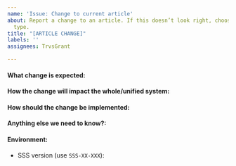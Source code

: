```yaml
---
name: 'Issue: Change to current article'
about: Report a change to an article. If this doesn’t look right, choose a different
  type.
title: "[ARTICLE CHANGE]"
labels: ''
assignees: TrvsGrant

---
```


<!-- Please use this template while proposing changes and provide as much info as possible. Not doing so may result in your change not being addressed in a timely manner.
-->

#### What change is expected:

#### How the change will impact the whole/unified system:

#### How should the change be implemented:

#### Anything else we need to know?:

#### Environment:
- SSS version (use `SSS-XX-XXX`):
